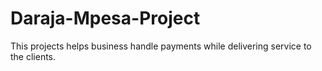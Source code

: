 # Daraja-Mpesa-Project
This projects helps business handle payments while delivering service to the clients.
